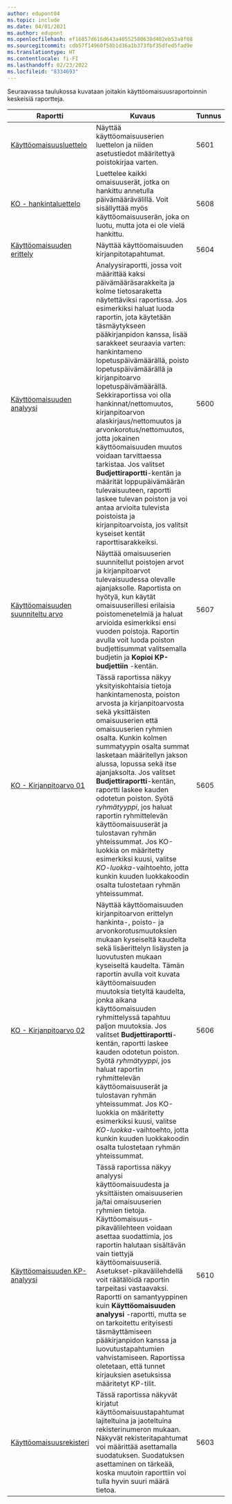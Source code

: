 ```yaml
---
author: edupont04
ms.topic: include
ms.date: 04/01/2021
ms.author: edupont
ms.openlocfilehash: ef16857d616d643a40552580638d402eb53a8f08
ms.sourcegitcommit: cdb57f14960f58b1d36a1b373fbf35dfed5fad9e
ms.translationtype: HT
ms.contentlocale: fi-FI
ms.lasthandoff: 02/23/2022
ms.locfileid: "8334693"
---
```

Seuraavassa taulukossa kuvataan joitakin käyttöomaisuusraportoinnin keskeisiä raportteja.

| Raportti | Kuvaus | Tunnus | 
|--|--|--|
| [Käyttöomaisuusluettelo](https://businesscentral.dynamics.com?report=5601)| Näyttää käyttöomaisuuserien luettelon ja niiden asetustiedot määritettyä poistokirjaa varten. |5601 |
| [KO - hankintaluettelo](https://businesscentral.dynamics.com?report=5608) |  Luettelee kaikki omaisuuserät, jotka on hankittu annetulla päivämäärävälillä. Voit sisällyttää myös käyttöomaisuuserän, joka on luotu, mutta jota ei ole vielä hankittu. |5608 |
| [Käyttöomaisuuden erittely](https://businesscentral.dynamics.com?report=5604)| Näyttää käyttöomaisuuden kirjanpitotapahtumat. |5604 |
| [Käyttöomaisuuden analyysi](https://businesscentral.dynamics.com?report=5600)| Analyysiraportti, jossa voit määrittää kaksi päivämääräsarakkeita ja kolme tietosaraketta näytettäviksi raportissa. Jos esimerkiksi haluat luoda raportin, jota käytetään täsmäytykseen pääkirjanpidon kanssa, lisää sarakkeet seuraavia varten: hankintameno lopetuspäivämäärällä, poisto lopetuspäivämäärällä ja kirjanpitoarvo lopetuspäivämäärällä. Sekkiraportissa voi olla hankinnat/nettomuutos, kirjanpitoarvon alaskirjaus/nettomuutos ja arvonkorotus/nettomuutos, jotta jokainen käyttöomaisuuden muutos voidaan tarvittaessa tarkistaa. Jos valitset **Budjettiraportti**-kentän ja määrität loppupäivämäärän tulevaisuuteen, raportti laskee tulevan poiston ja voi antaa arvioita tulevista poistoista ja kirjanpitoarvoista, jos valitsit kyseiset kentät raporttisarakkeiksi. |5600|
| [Käyttöomaisuuden suunniteltu arvo](https://businesscentral.dynamics.com?report=5607)| Näyttää omaisuuserien suunnitellut poistojen arvot ja kirjanpitoarvot tulevaisuudessa olevalle ajanjaksolle. Raportista on hyötyä, kun käytät omaisuuserillesi erilaisia poistomenetelmiä ja haluat arvioida esimerkiksi ensi vuoden poistoja. Raportin avulla voit luoda poiston budjettisummat valitsemalla budjetin ja **Kopioi KP-budjettiin** -kentän. |5607 |
| [KO - Kirjanpitoarvo 01](https://businesscentral.dynamics.com?report=5605)|Tässä raportissa näkyy yksityiskohtaisia tietoja hankintamenosta, poiston arvosta ja kirjanpitoarvosta sekä yksittäisten omaisuuserien että omaisuuserien ryhmien osalta. Kunkin kolmen summatyypin osalta summat lasketaan määritellyn jakson alussa, lopussa sekä itse ajanjaksolta. Jos valitset **Budjettiraportti**-kentän, raportti laskee kauden odotetun poiston. Syötä *ryhmätyyppi*, jos haluat raportin ryhmittelevän käyttöomaisuuserät ja tulostavan ryhmän yhteissummat. Jos KO-luokkia on määritetty esimerkiksi kuusi, valitse *KO-luokka*-vaihtoehto, jotta kunkin kuuden luokkakoodin osalta tulostetaan ryhmän yhteissummat.|5605|
| [KO - Kirjanpitoarvo 02](https://businesscentral.dynamics.com?report=5606)|Näyttää käyttöomaisuuden kirjanpitoarvon erittelyn hankinta-, poisto- ja arvonkorotusmuutoksien mukaan kyseiseltä kaudelta sekä lisäerittelyn lisäysten ja luovutusten mukaan kyseiseltä kaudelta. Tämän raportin avulla voit kuvata käyttöomaisuuden muutoksia tietyltä kaudelta, jonka aikana käyttöomaisuuden ryhmittelyssä tapahtuu paljon muutoksia. Jos valitset **Budjettiraportti**-kentän, raportti laskee kauden odotetun poiston. Syötä *ryhmätyyppi*, jos haluat raportin ryhmittelevän käyttöomaisuuserät ja tulostavan ryhmän yhteissummat. Jos KO-luokkia on määritetty esimerkiksi kuusi, valitse *KO-luokka*-vaihtoehto, jotta kunkin kuuden luokkakoodin osalta tulostetaan ryhmän yhteissummat. |5606|
| [Käyttöomaisuuden KP-analyysi](https://businesscentral.dynamics.com?report=5610)|Tässä raportissa näkyy analyysi käyttöomaisuudesta ja yksittäisten omaisuuserien ja/tai omaisuuserien ryhmien tietoja. Käyttöomaisuus-pikavälilehteen voidaan asettaa suodattimia, jos raportin halutaan sisältävän vain tiettyjä käyttöomaisuuseriä. Asetukset-pikavälilehdellä voit räätälöidä raportin tarpeitasi vastaavaksi. Raportti on samantyyppinen kuin **Käyttöomaisuuden analyysi** -raportti, mutta se on tarkoitettu erityisesti täsmäyttämiseen pääkirjanpidon kanssa ja luovutustapahtumien vahvistamiseen. Raportissa oletetaan, että tunnet kirjauksien asetuksissa määritetyt KP-tilit. | 5610 |
| [Käyttöomaisuusrekisteri](https://businesscentral.dynamics.com?report=5603) |Tässä raportissa näkyvät kirjatut käyttöomaisuustapahtumat lajiteltuina ja jaoteltuina rekisterinumeron mukaan. Näkyvät rekisteritapahtumat voi määrittää asettamalla suodatuksen. Suodatuksen asettaminen on tärkeää, koska muutoin raporttiin voi tulla hyvin suuri määrä tietoa. |5603  |
